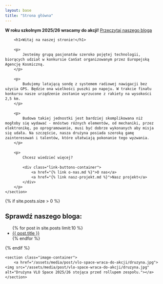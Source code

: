 ```yaml
---
layout: base
title: "Strona główna"
---
```


<article>
    <section>
        <strong>W roku szkolnym 2025/26 wracamy do akcji!</strong> <a href="{% link _posts/2025-09-16-vlo-space-wraca-do-akcji.md %}">Przeczytaj naszego bloga</a>

        <h1>Witaj na naszej stronie!</h1>

        <p>
            Jesteśmy grupą pasjonatów szeroko pojętej technologii, biorących udział w konkursie CanSat organizowanym przez Europejską Agencję Kosmiczną. 
        </p>
        
        <p>
            Budujemy latającą sondę z systemem radiowej nawigacji bez użycia GPS. Będzie ona wielkości puszki po napoju. W trakcie finału konkursu nasze urządzenie zostanie wyrzucone z rakiety na wysokości 2,5 km.
        </p>
        
        <p>
            Budowa takiej jednostki jest bardziej skomplikowana niż mogłoby się wydawać - mnóstwo różnych elementów, od mechaniki, przez elektronikę, po oprogramowanie, musi być dobrze wykonanych aby misja się udała. Na szczęście, nasza drużyna posiada szeroką gamę zainteresowań i talentów, które ułatwiają pokonanie tego wyzwania.
        </p>
        
        <p>
            Chcesz wiedzieć więcej?
            
            <div class="link-buttons-container">
                <a href="{% link o-nas.md %}">O nas</a>
                <a href="{% link nasz-projekt.md %}">Nasz projekt</a>
            </div>
        </p>
    </section>
</article>

<aside>
    {% if site.posts.size > 0 %}
    <section>
        <h2>Sprawdź naszego bloga:</h2>
        <ul>
        {% for post in site.posts limit:10 %}
            <li><a href="{{ post.url }}">{{ post.title }}</a></li>
        {% endfor %}
        </ul>
    </section>
    {% endif %}
    
    <section class="image-container">
        <a href="/assets/media/post/vlo-space-wraca-do-akcji/druzyna.jpg"><img src="/assets/media/post/vlo-space-wraca-do-akcji/druzyna.jpg" alt="Drużyna VLO Space 2025/26 stojąca przed rollupem zespołu."></a>
    </section>
</aside>

